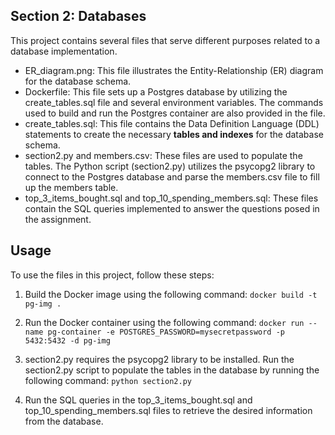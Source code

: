 ## Section 2: Databases

This project contains several files that serve different purposes related to a database implementation.

- ER_diagram.png: This file illustrates the Entity-Relationship (ER) diagram for the database schema.
- Dockerfile: This file sets up a Postgres database by utilizing the create_tables.sql file and several environment variables. The commands used to build and run the Postgres container are also provided in the file.
- create_tables.sql: This file contains the Data Definition Language (DDL) statements to create the necessary **tables and indexes** for the database schema.
- section2.py and members.csv: These files are used to populate the tables. The Python script (section2.py) utilizes the psycopg2 library to connect to the Postgres database and parse the members.csv file to fill up the members table.
- top_3_items_bought.sql and top_10_spending_members.sql: These files contain the SQL queries implemented to answer the questions posed in the assignment.

## Usage

To use the files in this project, follow these steps:

1.  Build the Docker image using the following command:
    `docker build -t pg-img .`

2.  Run the Docker container using the following command:
    `docker run --name pg-container -e POSTGRES_PASSWORD=mysecretpassword -p 5432:5432 -d pg-img`

3.  section2.py requires the psycopg2 library to be installed. Run the section2.py script to populate the tables in the database by running the following command:
    `python section2.py`

4.  Run the SQL queries in the top_3_items_bought.sql and top_10_spending_members.sql files to retrieve the desired information from the database.
